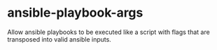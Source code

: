 # ansible-playbook-args

Allow ansible playbooks to be executed like a script with flags that are transposed into valid ansible inputs.

##
##
##
##
##
##
##
##
##
##
##
##
##
##

